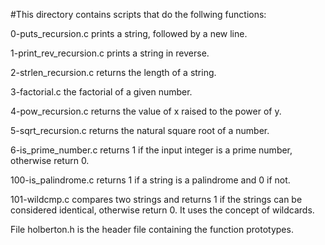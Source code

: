 #This directory contains scripts that do the follwing functions:

0-puts_recursion.c prints a string, followed by a new line.

1-print_rev_recursion.c prints a string in reverse.

2-strlen_recursion.c returns the length of a string.

3-factorial.c the factorial of a given number.

4-pow_recursion.c returns the value of x raised to the power of y.

5-sqrt_recursion.c returns the natural square root of a number.

6-is_prime_number.c returns 1 if the input integer is a prime number, otherwise return 0.

100-is_palindrome.c returns 1 if a string is a palindrome and 0 if not.

101-wildcmp.c compares two strings and returns 1 if the strings can be considered identical, otherwise return 0. It uses the concept of wildcards.

File holberton.h is the header file containing the function prototypes.
